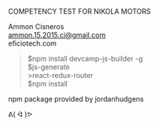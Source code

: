 COMPETENCY TEST FOR NIKOLA MOTORS


Ammon Cisneros  
ammon.15.2015.ci@gmail.com  
eficiotech.com  





>$npm install devcamp-js-builder -g  
>$js-generate  
    >react-redux-router  
>$npm install  

npm package provided by jordanhudgens




ᕕ( ᐛ )ᕗ